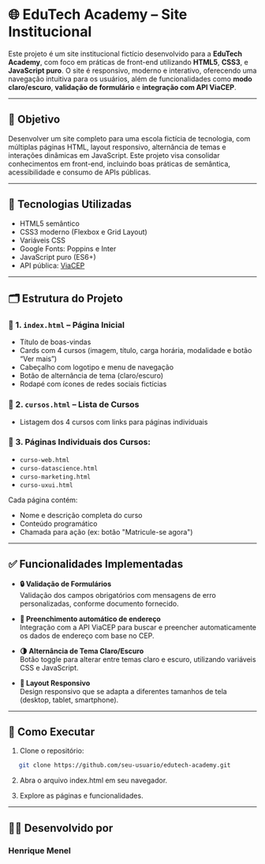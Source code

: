 # 🌐 EduTech Academy – Site Institucional

Este projeto é um site institucional fictício desenvolvido para a **EduTech Academy**, com foco em práticas de front-end utilizando **HTML5**, **CSS3**, e **JavaScript puro**. O site é responsivo, moderno e interativo, oferecendo uma navegação intuitiva para os usuários, além de funcionalidades como **modo claro/escuro**, **validação de formulário** e **integração com API ViaCEP**.

---

## 🎯 Objetivo

Desenvolver um site completo para uma escola fictícia de tecnologia, com múltiplas páginas HTML, layout responsivo, alternância de temas e interações dinâmicas em JavaScript. Este projeto visa consolidar conhecimentos em front-end, incluindo boas práticas de semântica, acessibilidade e consumo de APIs públicas.

---

## 🧱 Tecnologias Utilizadas

- HTML5 semântico
- CSS3 moderno (Flexbox e Grid Layout)
- Variáveis CSS
- Google Fonts: Poppins e Inter
- JavaScript puro (ES6+)
- API pública: [ViaCEP](https://viacep.com.br/)

---

## 🗂️ Estrutura do Projeto

### 🔹 1. `index.html` – Página Inicial
- Título de boas-vindas
- Cards com 4 cursos (imagem, título, carga horária, modalidade e botão “Ver mais”)
- Cabeçalho com logotipo e menu de navegação
- Botão de alternância de tema (claro/escuro)
- Rodapé com ícones de redes sociais fictícias

### 🔹 2. `cursos.html` – Lista de Cursos
- Listagem dos 4 cursos com links para páginas individuais

### 🔹 3. Páginas Individuais dos Cursos:
- `curso-web.html`
- `curso-datascience.html`
- `curso-marketing.html`
- `curso-uxui.html`

Cada página contém:
- Nome e descrição completa do curso
- Conteúdo programático
- Chamada para ação (ex: botão "Matricule-se agora")

---

## ✅ Funcionalidades Implementadas

- **🔒 Validação de Formulários**  
  Validação dos campos obrigatórios com mensagens de erro personalizadas, conforme documento fornecido.

- **📮 Preenchimento automático de endereço**  
  Integração com a API ViaCEP para buscar e preencher automaticamente os dados de endereço com base no CEP.

- **🌗 Alternância de Tema Claro/Escuro**  
  Botão toggle para alterar entre temas claro e escuro, utilizando variáveis CSS e JavaScript.

- **📱 Layout Responsivo**  
  Design responsivo que se adapta a diferentes tamanhos de tela (desktop, tablet, smartphone).

---

## 🚀 Como Executar

1.  Clone o repositório:
```bash
   git clone https://github.com/seu-usuario/edutech-academy.git

```

2. Abra o arquivo index.html em seu navegador.

3. Explore as páginas e funcionalidades.

---

## 👨‍💻 Desenvolvido por

### Henrique Menel